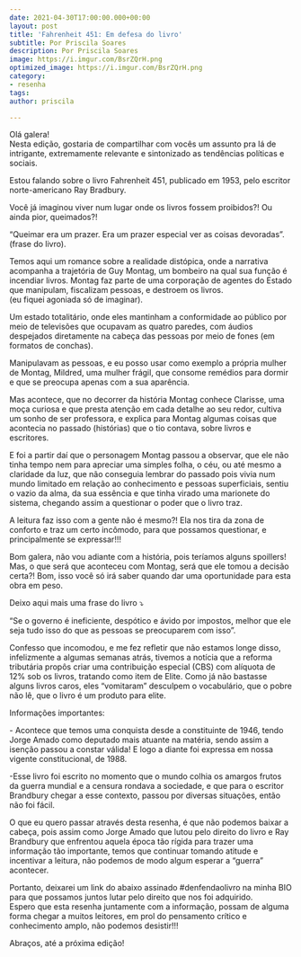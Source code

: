 ```yaml
---
date: 2021-04-30T17:00:00.000+00:00
layout: post
title: 'Fahrenheit 451: Em defesa do livro'
subtitle: Por Priscila Soares
description: Por Priscila Soares
image: https://i.imgur.com/BsrZQrH.png
optimized_image: https://i.imgur.com/BsrZQrH.png
category:
- resenha
tags: 
author: priscila

---
```

Olá galera!  
 Nesta edição, gostaria de compartilhar com vocês um assunto pra lá de intrigante, extremamente relevante e sintonizado as tendências políticas e sociais.

  
 Estou falando sobre o livro Fahrenheit 451, publicado em 1953, pelo escritor norte-americano Ray Bradbury.

  
 Você já imaginou viver num lugar onde os livros fossem proibidos?! Ou ainda pior, queimados?!

“Queimar era um prazer. Era um prazer especial ver as coisas devoradas”. (frase do livro).

  
 Temos aqui um romance sobre a realidade distópica, onde a narrativa acompanha a trajetória de Guy Montag, um bombeiro na qual sua função é incendiar livros. Montag faz parte de uma corporação de agentes do Estado que manipulam, fiscalizam pessoas, e destroem os livros.  
 (eu fiquei agoniada só de imaginar).

  
 Um estado totalitário, onde eles mantinham a conformidade ao público por meio de televisões que ocupavam as quatro paredes, com áudios despejados diretamente na cabeça das pessoas por meio de fones (em formatos de conchas).

  
 Manipulavam as pessoas, e eu posso usar como exemplo a própria mulher de Montag, Mildred, uma mulher frágil, que consome remédios para dormir e que se preocupa apenas com a sua aparência.

Mas acontece, que no decorrer da história Montag conhece Clarisse, uma moça curiosa e que presta atenção em cada detalhe ao seu redor, cultiva um sonho de ser professora, e explica para Montag algumas coisas que acontecia no passado (histórias) que o tio contava, sobre livros e escritores.

  
 E foi a partir daí que o personagem Montag passou a observar, que ele não tinha tempo nem para apreciar uma simples folha, o céu, ou até mesmo a claridade da luz, que não conseguia lembrar do passado pois vivia num mundo limitado em relação ao conhecimento e pessoas superficiais, sentiu o vazio da alma, da sua essência e que tinha virado uma marionete do sistema, chegando assim a questionar o poder que o livro traz.

  
 A leitura faz isso com a gente não é mesmo?! Ela nos tira da zona de conforto e traz um certo incômodo, para que possamos questionar, e principalmente se expressar!!!

  
 Bom galera, não vou adiante com a história, pois teríamos alguns spoillers! Mas, o que será que aconteceu com Montag, será que ele tomou a decisão certa?! Bom, isso você só irá saber quando dar uma oportunidade para esta obra em peso.

Deixo aqui mais uma frase do livro ⤵️

  
 “Se o governo é ineficiente, despótico e ávido por impostos, melhor que ele seja tudo isso do que as pessoas se preocuparem com isso”.

  
 Confesso que incomodou, e me fez refletir que não estamos longe disso, infelizmente a algumas semanas atrás, tivemos a notícia que a reforma tributária propôs criar uma contribuição especial (CBS) com alíquota de 12% sob os livros, tratando como item de Elite. Como já não bastasse alguns livros caros, eles “vomitaram” desculpem o vocabulário, que o pobre não lê, que o livro é um produto para elite.

  
Informações importantes:

  
\- Acontece que temos uma conquista desde a constituinte de 1946, tendo Jorge Amado como deputado mais atuante na matéria, sendo assim a isenção passou a constar válida! E logo a diante foi expressa em nossa vigente constitucional, de 1988.

  
\-Esse livro foi escrito no momento que o mundo colhia os amargos frutos da guerra mundial e a censura rondava a sociedade, e que para o escritor Brandbury chegar a esse contexto, passou por diversas situações, então não foi fácil.

  
O que eu quero passar através desta resenha, é que não podemos baixar a cabeça, pois assim como Jorge Amado que lutou pelo direito do livro e Ray Brandbury que enfrentou aquela época tão rígida para trazer uma informação tão importante, temos que continuar tomando atitude e incentivar a leitura, não podemos de modo algum esperar a “guerra” acontecer.

  
 Portanto, deixarei um link do abaixo assinado #denfendaolivro na minha BIO para que possamos juntos lutar pelo direito que nos foi adquirido.  
 Espero que esta resenha juntamente com a informação, possam de alguma forma chegar a muitos leitores, em prol do pensamento crítico e conhecimento amplo, não podemos desistir!!!

Abraços, até a próxima edição!